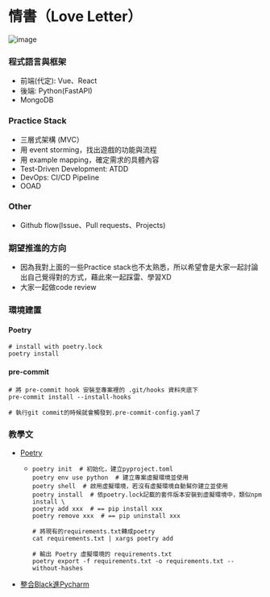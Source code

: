 # 情書（Love Letter）
![image](https://b.ecimg.tw/items/DEAM6UA9007S972/000001_1483519203.jpg)

### 程式語言與框架
- 前端(代定): Vue、React
- 後端: Python(FastAPI)
- MongoDB

### Practice Stack
- 三層式架構 (MVC）
- 用 event storming，找出遊戲的功能與流程
- 用 example mapping，確定需求的具體內容
- Test-Driven Development: ATDD
- DevOps: CI/CD Pipeline
- OOAD

### Other
- Github flow(Issue、Pull requests、Projects)

### 期望推進的方向
- 因為我對上面的一些Practice stack也不太熟悉，所以希望會是大家一起討論出自己覺得對的方式，藉此來一起踩雷、學習XD
- 大家一起做code review

### 環境建置
#### Poetry
  ```shell
  # install with poetry.lock
  poetry install
  ```
#### pre-commit
  ```shell
  # 將 pre-commit hook 安裝至專案裡的 .git/hooks 資料夾底下
  pre-commit install --install-hooks
  
  # 執行git commit的時候就會觸發到.pre-commit-config.yaml了
  ```

### 教學文
- [Poetry](https://blog.kyomind.tw/python-poetry/)
  - ```
    poetry init  # 初始化，建立pyproject.toml
    poetry env use python  # 建立專案虛擬環境並使用
    poetry shell  # 啟用虛擬環境，若沒有虛擬環境自動幫你建立並使用
    poetry install  # 依poetry.lock記載的套件版本安裝到虛擬環境中，類似npm install \
    poetry add xxx  # == pip install xxx
    poetry remove xxx  # == pip uninstall xxx
    
    # 將現有的requirements.txt轉成poetry
    cat requirements.txt | xargs poetry add
    
    # 輸出 Poetry 虛擬環境的 requirements.txt
    poetry export -f requirements.txt -o requirements.txt --without-hashes 
    ```
- [整合Black進Pycharm](https://black.readthedocs.io/en/stable/integrations/editors.html)

